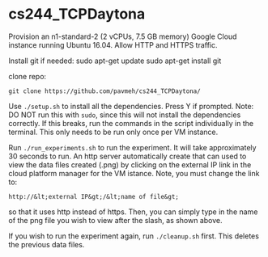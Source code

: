# cs244_TCPDaytona
Provision an n1-standard-2 (2 vCPUs, 7.5 GB memory) Google Cloud instance
running Ubuntu 16.04. Allow HTTP and HTTPS traffic.

Install git if needed:
sudo apt-get update
sudo apt-get install git

clone repo:
```
git clone https://github.com/pavmeh/cs244_TCPDaytona/
```
Use ``` ./setup.sh ``` to install all the dependencies. Press Y if prompted.
Note: DO NOT run this with ```sudo```, since this will not install the
dependencies correctly. If this breaks, run the commands in the script
individually in the terminal. This only needs to be run only once per VM
instance.

Run ```./run_experiments.sh``` to run the experiment. It will take
approximately 30 seconds to run. An http server automatically create that can
used to view the data files created (.png) by clicking on the external IP link
in the cloud platform manager for the VM istance. Note, you must change the
link to:

```
http://&lt;external IP&gt;/&lt;name of file&gt;
```
so that it uses http instead of https. Then, you can simply type in the name of
the png file you wish to view after the slash, as shown above.

If you wish to run the experiment again, run ```./cleanup.sh``` first. This
deletes the previous data files.
